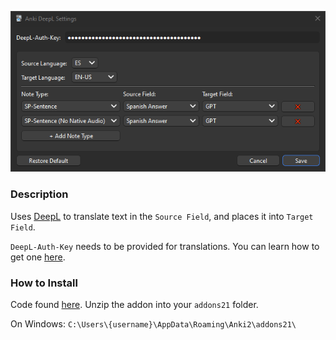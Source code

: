 ![image of Settings page](./readme/anki_deepl_settings.png)

### Description

Uses [DeepL](https://www.deepl.com/en/translator) to translate text in the `Source Field`, and places it into `Target Field`.

`DeepL-Auth-Key` needs to be provided for translations. You can learn how to get one [here](https://developers.deepl.com/docs/getting-started/managing-api-keys).

### How to Install

Code found [here](https://github.com/davidc4747/Anki-DeepL/releases). Unzip the addon into your `addons21` folder.

On Windows: `C:\Users\{username}\AppData\Roaming\Anki2\addons21\`
